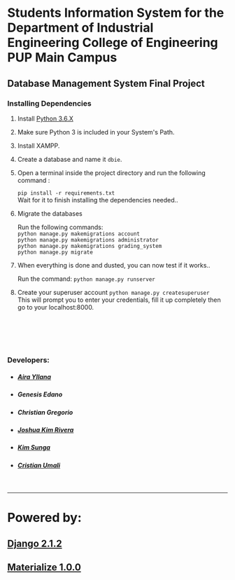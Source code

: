 # Students Information System for the Department of Industrial Engineering College of Engineering PUP Main Campus
## Database Management System Final Project


### Installing Dependencies
1. Install  [Python 3.6.X](https://www.python.org/downloads/)
2. Make sure Python 3 is included in your System's Path.
3. Install XAMPP.
4. Create a database and name it `dbie`.
5. Open a terminal inside the project directory and run the following command : 

   `pip install -r requirements.txt`   
   Wait for it to finish installing the dependencies needed..

6. Migrate the databases 

   Run the following commands:   
   `python manage.py makemigrations account`   
   `python manage.py makemigrations administrator`   
   `python manage.py makemigrations grading_system`   
   `python manage.py migrate`

7. When everything is done and dusted, you can now test if it works..

   Run the command: `python manage.py runserver`
   
8. Create your superuser account 
   `python manage.py createsuperuser`   
   This will prompt you to enter your credentials, fill it up completely then   
   go to your localhost:8000.

<br> <br>
---
### Developers:
* ##### [Aira Yllana](https://gitlab.com/AiraYllana)
* ##### Genesis Edano
* ##### Christian Gregorio
* ##### [Joshua Kim Rivera ](https://www.gitlab.com/joshuakimrivera)
* ##### [Kim Sunga](https://gitlab.com/sungakim816)
* ##### [Cristian Umali ](https://gitlab.com/cristianumali.a99)


<br>

---

# Powered by:
## [Django 2.1.2 ](https://www.djangoproject.com/)
## [Materialize 1.0.0](https://materializecss.com/about.html)
